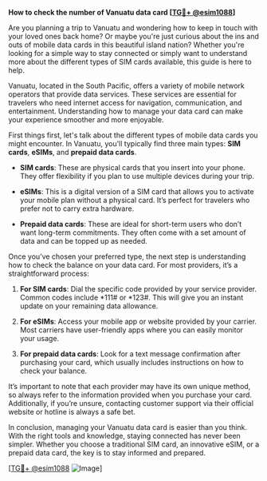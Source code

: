 **How to check the number of Vanuatu data card [[TG💪+ @esim1088](https://t.me/s/esim1088)]**

Are you planning a trip to Vanuatu and wondering how to keep in touch with your loved ones back home? Or maybe you're just curious about the ins and outs of mobile data cards in this beautiful island nation? Whether you're looking for a simple way to stay connected or simply want to understand more about the different types of SIM cards available, this guide is here to help.

Vanuatu, located in the South Pacific, offers a variety of mobile network operators that provide data services. These services are essential for travelers who need internet access for navigation, communication, and entertainment. Understanding how to manage your data card can make your experience smoother and more enjoyable.

First things first, let's talk about the different types of mobile data cards you might encounter. In Vanuatu, you'll typically find three main types: **SIM cards**, **eSIMs**, and **prepaid data cards**. 

- **SIM cards**: These are physical cards that you insert into your phone. They offer flexibility if you plan to use multiple devices during your trip.
  
- **eSIMs**: This is a digital version of a SIM card that allows you to activate your mobile plan without a physical card. It’s perfect for travelers who prefer not to carry extra hardware.

- **Prepaid data cards**: These are ideal for short-term users who don’t want long-term commitments. They often come with a set amount of data and can be topped up as needed.

Once you’ve chosen your preferred type, the next step is understanding how to check the balance on your data card. For most providers, it’s a straightforward process:

1. **For SIM cards**: Dial the specific code provided by your service provider. Common codes include *111# or *123#. This will give you an instant update on your remaining data allowance.

2. **For eSIMs**: Access your mobile app or website provided by your carrier. Most carriers have user-friendly apps where you can easily monitor your usage.

3. **For prepaid data cards**: Look for a text message confirmation after purchasing your card, which usually includes instructions on how to check your balance.

It’s important to note that each provider may have its own unique method, so always refer to the information provided when you purchase your card. Additionally, if you’re unsure, contacting customer support via their official website or hotline is always a safe bet.

In conclusion, managing your Vanuatu data card is easier than you think. With the right tools and knowledge, staying connected has never been simpler. Whether you choose a traditional SIM card, an innovative eSIM, or a prepaid data card, the key is to stay informed and prepared.

[[TG💪+ @esim1088](https://t.me/s/esim1088) ![Image](https://i.postimg.cc/Y0z9fWf4/image.png)]